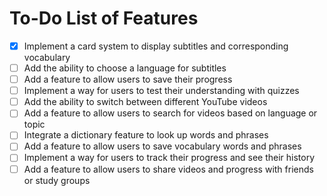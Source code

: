 # To-Do List of Features
- [x] Implement a card system to display subtitles and corresponding vocabulary
- [ ] Add the ability to choose a language for subtitles
- [ ] Add a feature to allow users to save their progress
- [ ] Implement a way for users to test their understanding with quizzes
- [ ] Add the ability to switch between different YouTube videos
- [ ] Add a feature to allow users to search for videos based on language or topic
- [ ] Integrate a dictionary feature to look up words and phrases
- [ ] Add a feature to allow users to save vocabulary words and phrases
- [ ] Implement a way for users to track their progress and see their history
- [ ] Add a feature to allow users to share videos and progress with friends or study groups